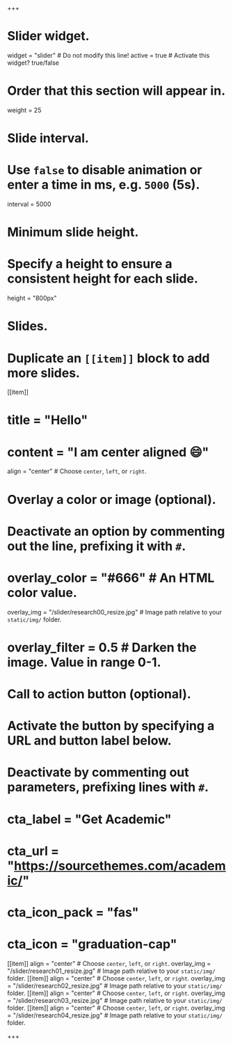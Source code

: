 +++
# Slider widget.
widget = "slider"  # Do not modify this line!
active = true  # Activate this widget? true/false

# Order that this section will appear in.
weight = 25

# Slide interval.
# Use `false` to disable animation or enter a time in ms, e.g. `5000` (5s).
interval = 5000

# Minimum slide height.
# Specify a height to ensure a consistent height for each slide.
height = "800px"

# Slides.
# Duplicate an `[[item]]` block to add more slides.
[[item]]
#  title = "Hello"
#  content = "I am center aligned :smile:"
  align = "center"  # Choose `center`, `left`, or `right`.

  # Overlay a color or image (optional).
  #   Deactivate an option by commenting out the line, prefixing it with `#`.
  # overlay_color = "#666"  # An HTML color value.
  overlay_img = "/slider/research00_resize.jpg"  # Image path relative to your `static/img/` folder.
  # overlay_filter = 0.5  # Darken the image. Value in range 0-1.

  # Call to action button (optional).
  #   Activate the button by specifying a URL and button label below.
  #   Deactivate by commenting out parameters, prefixing lines with `#`.
  # cta_label = "Get Academic"
  # cta_url = "https://sourcethemes.com/academic/"
  # cta_icon_pack = "fas"
  # cta_icon = "graduation-cap"

[[item]]
  align = "center"  # Choose `center`, `left`, or `right`.
  overlay_img = "/slider/research01_resize.jpg"  # Image path relative to your `static/img/` folder.
[[item]]
  align = "center"  # Choose `center`, `left`, or `right`.
  overlay_img = "/slider/research02_resize.jpg"  # Image path relative to your `static/img/` folder.
[[item]]
  align = "center"  # Choose `center`, `left`, or `right`.
  overlay_img = "/slider/research03_resize.jpg"  # Image path relative to your `static/img/` folder.
[[item]]
  align = "center"  # Choose `center`, `left`, or `right`.
  overlay_img = "/slider/research04_resize.jpg"  # Image path relative to your `static/img/` folder.


+++
